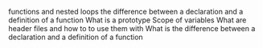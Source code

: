 functions and nested loops
the difference between a declaration and a definition of a function
What is a prototype
Scope of variables
What are header files and how to to use them with
What is the difference between a declaration and a definition of a function
